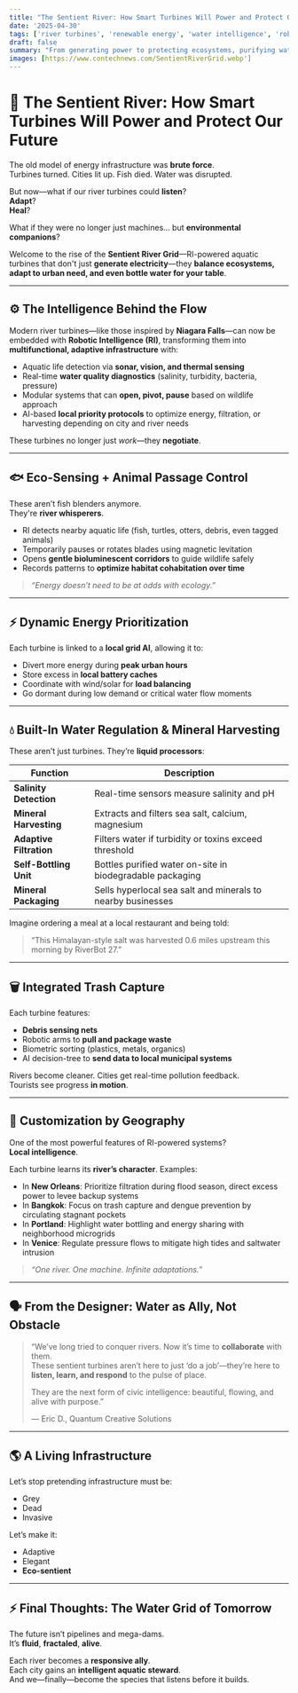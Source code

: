 ```yaml
---
title: "The Sentient River: How Smart Turbines Will Power and Protect Our Future"  
date: '2025-04-30'  
tags: ['river turbines', 'renewable energy', 'water intelligence', 'robotic intelligence', 'climate adaptation', 'aquatic life', 'circular systems', 'environmental AI']  
draft: false
summary: "From generating power to protecting ecosystems, purifying water, and bottling minerals—modern RI-powered river turbines are becoming adaptive machines that manage energy, environment, and community needs in real time."  
images: [https://www.contechnews.com/SentientRiverGrid.webp']  
---
```


# 🌊 The Sentient River: How Smart Turbines Will Power and Protect Our Future

The old model of energy infrastructure was **brute force**.  
Turbines turned. Cities lit up. Fish died. Water was disrupted.

But now—what if our river turbines could **listen**?  
**Adapt**?  
**Heal**?

What if they were no longer just machines… but **environmental companions**?

Welcome to the rise of the **Sentient River Grid**—RI-powered aquatic turbines that don't just **generate electricity**—they **balance ecosystems, adapt to urban need, and even bottle water for your table**.

---

## ⚙️ The Intelligence Behind the Flow

Modern river turbines—like those inspired by **Niagara Falls**—can now be embedded with **Robotic Intelligence (RI)**, transforming them into **multifunctional, adaptive infrastructure** with:

- Aquatic life detection via **sonar, vision, and thermal sensing**  
- Real-time **water quality diagnostics** (salinity, turbidity, bacteria, pressure)  
- Modular systems that can **open, pivot, pause** based on wildlife approach  
- AI-based **local priority protocols** to optimize energy, filtration, or harvesting depending on city and river needs

These turbines no longer just *work*—they **negotiate**.

---

## 🐟 Eco-Sensing + Animal Passage Control

These aren’t fish blenders anymore.  
They're **river whisperers**.

- RI detects nearby aquatic life (fish, turtles, otters, debris, even tagged animals)  
- Temporarily pauses or rotates blades using magnetic levitation  
- Opens **gentle bioluminescent corridors** to guide wildlife safely  
- Records patterns to **optimize habitat cohabitation over time**

> *“Energy doesn’t need to be at odds with ecology.”*

---

## ⚡ Dynamic Energy Prioritization

Each turbine is linked to a **local grid AI**, allowing it to:

- Divert more energy during **peak urban hours**  
- Store excess in **local battery caches**  
- Coordinate with wind/solar for **load balancing**  
- Go dormant during low demand or critical water flow moments

---

## 💧 Built-In Water Regulation & Mineral Harvesting

These aren’t just turbines. They’re **liquid processors**:

| Function | Description |
|----------|-------------|
| **Salinity Detection** | Real-time sensors measure salinity and pH |
| **Mineral Harvesting** | Extracts and filters sea salt, calcium, magnesium |
| **Adaptive Filtration** | Filters water if turbidity or toxins exceed threshold |
| **Self-Bottling Unit** | Bottles purified water on-site in biodegradable packaging |
| **Mineral Packaging** | Sells hyperlocal sea salt and minerals to nearby businesses |

Imagine ordering a meal at a local restaurant and being told:

> “This Himalayan-style salt was harvested 0.6 miles upstream this morning by RiverBot 27.”

---

## 🗑️ Integrated Trash Capture

Each turbine features:

- **Debris sensing nets**  
- Robotic arms to **pull and package waste**  
- Biometric sorting (plastics, metals, organics)  
- AI decision-tree to **send data to local municipal systems**

Rivers become cleaner. Cities get real-time pollution feedback.  
Tourists see progress **in motion**.

---

## 🧠 Customization by Geography

One of the most powerful features of RI-powered systems?  
**Local intelligence**.

Each turbine learns its **river’s character**. Examples:

- In **New Orleans**: Prioritize filtration during flood season, direct excess power to levee backup systems  
- In **Bangkok**: Focus on trash capture and dengue prevention by circulating stagnant pockets  
- In **Portland**: Highlight water bottling and energy sharing with neighborhood microgrids  
- In **Venice**: Regulate pressure flows to mitigate high tides and saltwater intrusion

> *“One river. One machine. Infinite adaptations.”*

---

## 🗣️ From the Designer: Water as Ally, Not Obstacle

> “We’ve long tried to conquer rivers. Now it’s time to **collaborate** with them.  
> These sentient turbines aren’t here to just ‘do a job’—they’re here to **listen, learn, and respond** to the pulse of place.  
>  
> They are the next form of civic intelligence: beautiful, flowing, and alive with purpose.”  
>   
> — Eric D., Quantum Creative Solutions

---

## 🌎 A Living Infrastructure

Let’s stop pretending infrastructure must be:

- Grey  
- Dead  
- Invasive

Let’s make it:

- Adaptive  
- Elegant  
- **Eco-sentient**

---

## ⚡ Final Thoughts: The Water Grid of Tomorrow

The future isn’t pipelines and mega-dams.  
It’s **fluid**, **fractaled**, **alive**.

Each river becomes a **responsive ally**.  
Each city gains an **intelligent aquatic steward**.  
And we—finally—become the species that listens before it builds.
